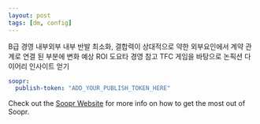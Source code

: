```yaml
---
layout: post
tags: [dm, config]
---
```


B급 경영
내부외부
내부 반발 최소화, 결합력이 상대적으로 약한 외부요인에서 계약 관계로 연결 된 부분에 변화
예상 ROI
도요타 경영 참고
TFC 게임을 바탕으로 논픽션 다이어리
인사이트 얻기



```yml
soopr:
  publish-token: "ADD_YOUR_PUBLISH_TOKEN_HERE" 
```

Check out the [Soopr Website][soopr-website] for more info on how to get the most out of Soopr.

[soopr-website]: https://www.soopr.co

